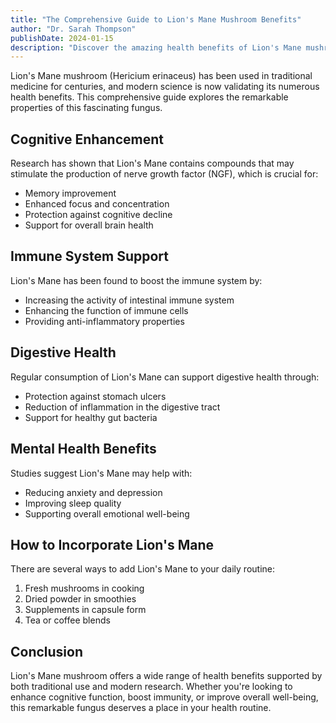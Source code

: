 ```yaml
---
title: "The Comprehensive Guide to Lion's Mane Mushroom Benefits"
author: "Dr. Sarah Thompson"
publishDate: 2024-01-15
description: "Discover the amazing health benefits of Lion's Mane mushroom, from cognitive enhancement to immune system support."
---
```


Lion's Mane mushroom (Hericium erinaceus) has been used in traditional medicine for centuries, and modern science is now validating its numerous health benefits. This comprehensive guide explores the remarkable properties of this fascinating fungus.

## Cognitive Enhancement

Research has shown that Lion's Mane contains compounds that may stimulate the production of nerve growth factor (NGF), which is crucial for:

- Memory improvement
- Enhanced focus and concentration
- Protection against cognitive decline
- Support for overall brain health

## Immune System Support

Lion's Mane has been found to boost the immune system by:

- Increasing the activity of intestinal immune system
- Enhancing the function of immune cells
- Providing anti-inflammatory properties

## Digestive Health

Regular consumption of Lion's Mane can support digestive health through:

- Protection against stomach ulcers
- Reduction of inflammation in the digestive tract
- Support for healthy gut bacteria

## Mental Health Benefits

Studies suggest Lion's Mane may help with:

- Reducing anxiety and depression
- Improving sleep quality
- Supporting overall emotional well-being

## How to Incorporate Lion's Mane

There are several ways to add Lion's Mane to your daily routine:

1. Fresh mushrooms in cooking
2. Dried powder in smoothies
3. Supplements in capsule form
4. Tea or coffee blends

## Conclusion

Lion's Mane mushroom offers a wide range of health benefits supported by both traditional use and modern research. Whether you're looking to enhance cognitive function, boost immunity, or improve overall well-being, this remarkable fungus deserves a place in your health routine.